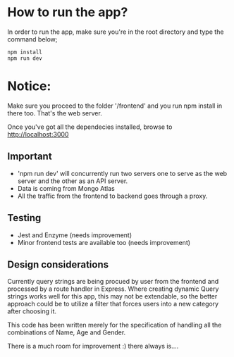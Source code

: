 # How to run the app?

In order to run the app, make sure you're in the root directory and type the command below;

```
npm install
npm run dev
```
# Notice: 
Make sure you proceed to the folder '/frontend' and you run npm install in there too. That's the web server. 

Once you've got all the dependecies installed, browse to [http://localhost:3000](http://localhost:3000)

## Important

- 'npm run dev' will concurrently run two servers one to serve as the web server and the other as an API server.
- Data is coming from Mongo Atlas
- All the traffic from the frontend to backend goes through a proxy.

## Testing

- Jest and Enzyme (needs improvement)
- Minor frontend tests are available too (needs improvement)

## Design considerations

Currently query strings are being procued by user from the frontend and processed by a route handler in Express.
Where creating dynamic Query strings works well for this app, this may not be extendable, so the better approach could be
to utilize a filter that forces users into a new category after choosing it.

This code has been written merely for the specification of handling all the combinations of Name, Age and Gender.

There is a much room for improvement :) there always is....
